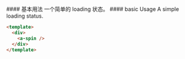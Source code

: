 <cn>
#### 基本用法
一个简单的 loading 状态。
</cn>

<us>
#### basic Usage
A simple loading status.
</us>

```html
<template>
  <div>
    <a-spin />
  </div>
</template>
```
